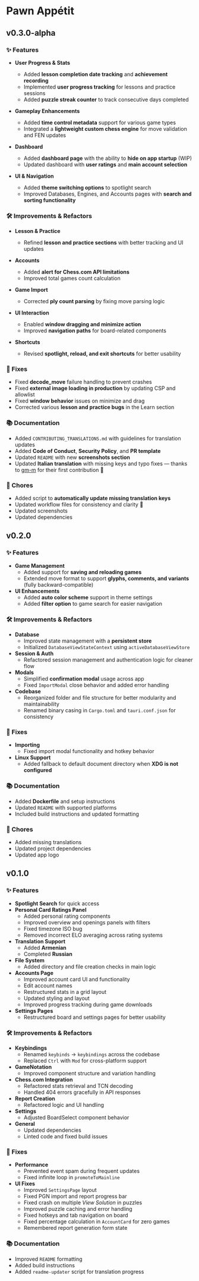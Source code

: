 # Pawn Appétit

## v0.3.0-alpha

### ✨ Features

* **User Progress & Stats**

  * Added **lesson completion date tracking** and **achievement recording**
  * Implemented **user progress tracking** for lessons and practice sessions
  * Added **puzzle streak counter** to track consecutive days completed
* **Gameplay Enhancements**

  * Added **time control metadata** support for various game types
  * Integrated a **lightweight custom chess engine** for move validation and FEN updates
* **Dashboard**

  * Added **dashboard page** with the ability to **hide on app startup** (WIP)
  * Updated dashboard with **user ratings** and **main account selection**
* **UI & Navigation**

  * Added **theme switching options** to spotlight search
  * Improved Databases, Engines, and Accounts pages with **search and sorting functionality**

### 🛠 Improvements & Refactors

* **Lesson & Practice**

  * Refined **lesson and practice sections** with better tracking and UI updates
* **Accounts**

  * Added **alert for Chess.com API limitations**
  * Improved total games count calculation
* **Game Import**

  * Corrected **ply count parsing** by fixing move parsing logic
* **UI Interaction**

  * Enabled **window dragging and minimize action**
  * Improved **navigation paths** for board-related components
* **Shortcuts**

  * Revised **spotlight, reload, and exit shortcuts** for better usability

### 🐛 Fixes

* Fixed **decode\_move** failure handling to prevent crashes
* Fixed **external image loading in production** by updating CSP and allowlist
* Fixed **window behavior** issues on minimize and drag
* Corrected various **lesson and practice bugs** in the Learn section

### 📚 Documentation

* Added `CONTRIBUTING_TRANSLATIONS.md` with guidelines for translation updates
* Added **Code of Conduct**, **Security Policy**, and **PR template**
* Updated `README` with new **screenshots section**
* Updated **Italian translation** with missing keys and typo fixes — thanks to [gm-m](https://github.com/gm-m) for their first contribution 🎉

### 🧹 Chores

* Added script to **automatically update missing translation keys**
* Updated workflow files for consistency and clarity 👷
* Updated screenshots
* Updated dependencies

## v0.2.0

### ✨ Features
- **Game Management**
  - Added support for **saving and reloading games**
  - Extended move format to support **glyphs, comments, and variants** (fully backward-compatible)
- **UI Enhancements**
  - Added **auto color scheme** support in theme settings
  - Added **filter option** to game search for easier navigation

### 🛠 Improvements & Refactors
- **Database**
  - Improved state management with a **persistent store**
  - Initialized `DatabaseViewStateContext` using `activeDatabaseViewStore`
- **Session & Auth**
  - Refactored session management and authentication logic for cleaner flow
- **Modals**
  - Simplified **confirmation modal** usage across app
  - Fixed `ImportModal` close behavior and added error handling
- **Codebase**
  - Reorganized folder and file structure for better modularity and maintainability
  - Renamed binary casing in `Cargo.toml` and `tauri.conf.json` for consistency

### 🐛 Fixes
- **Importing**
  - Fixed import modal functionality and hotkey behavior
- **Linux Support**
  - Added fallback to default document directory when **XDG is not configured**

### 📚 Documentation
- Added **Dockerfile** and setup instructions
- Updated `README` with supported platforms
- Included build instructions and updated formatting

### 🧹 Chores
- Added missing translations
- Updated project dependencies
- Updated app logo

## v0.1.0

### ✨ Features
- **Spotlight Search** for quick access
- **Personal Card Ratings Panel**
  - Added personal rating components
  - Improved overview and openings panels with filters
  - Fixed timezone ISO bug
  - Removed incorrect ELO averaging across rating systems
- **Translation Support**
  - Added **Armenian**
  - Completed **Russian**
- **File System**
  - Added directory and file creation checks in main logic
- **Accounts Page**
  - Improved account card UI and functionality
  - Edit account names
  - Restructured stats in a grid layout
  - Updated styling and layout
  - Improved progress tracking during game downloads
- **Settings Pages**
  - Restructured board and settings pages for better usability

### 🛠 Improvements & Refactors
- **Keybindings**
  - Renamed `keybinds` → `keybindings` across the codebase
  - Replaced `Ctrl` with `Mod` for cross-platform support
- **GameNotation**
  - Improved component structure and variation handling
- **Chess.com Integration**
  - Refactored stats retrieval and TCN decoding
  - Handled 404 errors gracefully in API responses
- **Report Creation**
  - Refactored logic and UI handling
- **Settings**
  - Adjusted BoardSelect component behavior
- **General**
  - Updated dependencies
  - Linted code and fixed build issues

### 🐛 Fixes
- **Performance**
  - Prevented event spam during frequent updates
  - Fixed infinite loop in `promoteToMainline`
- **UI Fixes**
  - Improved `SettingsPage` layout
  - Fixed PGN import and report progress bar
  - Fixed crash on multiple *View Solution* in puzzles
  - Improved puzzle caching and error handling
  - Fixed hotkeys and tab navigation on board
  - Fixed percentage calculation in `AccountCard` for zero games
  - Remembered report generation form state

### 📚 Documentation
- Improved `README` formatting
- Added build instructions
- Added `readme-updater` script for translation progress
